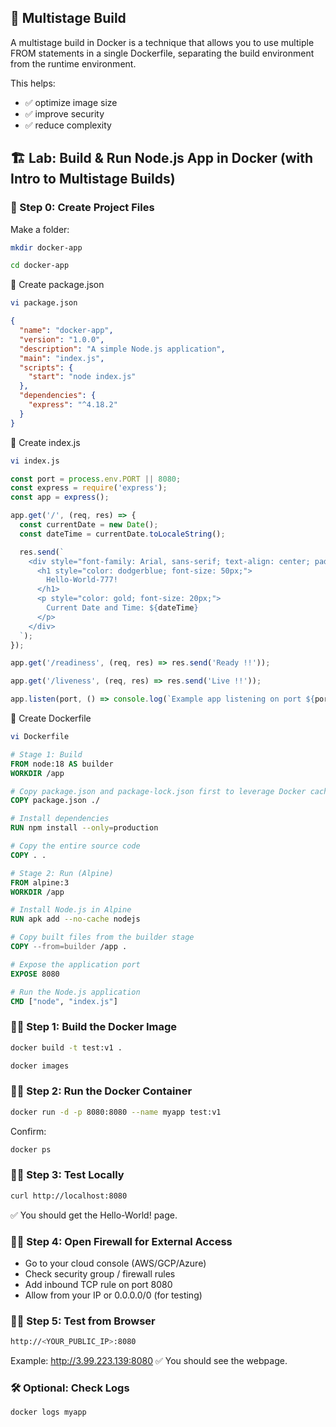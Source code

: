 ## 🚀 Multistage Build
A multistage build in Docker is a technique that allows you to use multiple FROM statements in a single Dockerfile, separating the build environment from the runtime environment.

This helps:
* ✅ optimize image size
* ✅ improve security
* ✅ reduce complexity


## 🏗 Lab: Build & Run Node.js App in Docker (with Intro to Multistage Builds)

### 📁 Step 0: Create Project Files
Make a folder:
```bash
mkdir docker-app
```
```bash
cd docker-app
```

📄 Create package.json
```bash
vi package.json
```
```json
{
  "name": "docker-app",
  "version": "1.0.0",
  "description": "A simple Node.js application",
  "main": "index.js",
  "scripts": {
    "start": "node index.js"
  },
  "dependencies": {
    "express": "^4.18.2"
  }
}
```

📄 Create index.js
```bash
vi index.js
```
```js
const port = process.env.PORT || 8080;
const express = require('express');
const app = express();

app.get('/', (req, res) => {
  const currentDate = new Date();
  const dateTime = currentDate.toLocaleString();

  res.send(`
    <div style="font-family: Arial, sans-serif; text-align: center; padding: 50px;">
      <h1 style="color: dodgerblue; font-size: 50px;">
        Hello-World-777!
      </h1>
      <p style="color: gold; font-size: 20px;">
        Current Date and Time: ${dateTime}
      </p>
    </div>
  `);
});

app.get('/readiness', (req, res) => res.send('Ready !!'));

app.get('/liveness', (req, res) => res.send('Live !!'));

app.listen(port, () => console.log(`Example app listening on port ${port}!`));

```

📄 Create Dockerfile
```bash
vi Dockerfile
```
```Dockerfile
# Stage 1: Build
FROM node:18 AS builder
WORKDIR /app

# Copy package.json and package-lock.json first to leverage Docker cache
COPY package.json ./

# Install dependencies
RUN npm install --only=production

# Copy the entire source code
COPY . .

# Stage 2: Run (Alpine)
FROM alpine:3
WORKDIR /app

# Install Node.js in Alpine
RUN apk add --no-cache nodejs

# Copy built files from the builder stage
COPY --from=builder /app .

# Expose the application port
EXPOSE 8080

# Run the Node.js application
CMD ["node", "index.js"]

```

### 🏃‍♂️ Step 1: Build the Docker Image
```bash
docker build -t test:v1 .
```
```bash
docker images
```

### 🏃‍♂️ Step 2: Run the Docker Container
```bash
docker run -d -p 8080:8080 --name myapp test:v1
```
Confirm:
```bash
docker ps
```
### 🏃‍♂️ Step 3: Test Locally
```bash
curl http://localhost:8080
```
✅ You should get the Hello-World! page.

### 🏃‍♂️ Step 4: Open Firewall for External Access
* Go to your cloud console (AWS/GCP/Azure)
* Check security group / firewall rules
* Add inbound TCP rule on port 8080
* Allow from your IP or 0.0.0.0/0 (for testing)

### 🏃‍♂️ Step 5: Test from Browser
```bash
http://<YOUR_PUBLIC_IP>:8080
```
Example:
http://3.99.223.139:8080
✅ You should see the webpage.

### 🛠 Optional: Check Logs
```bash
docker logs myapp
```


